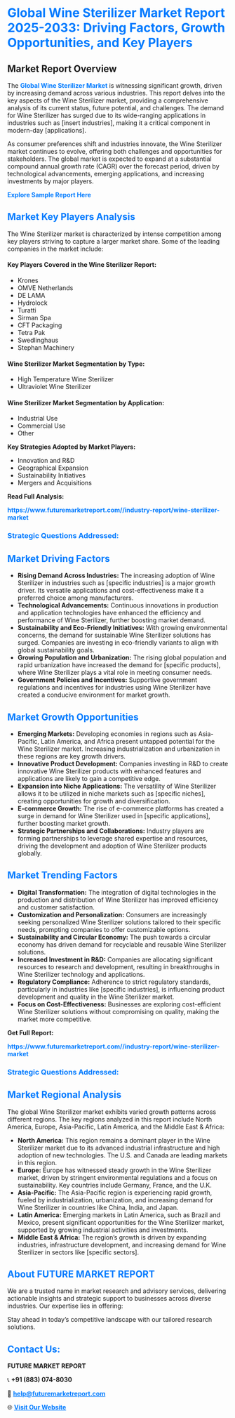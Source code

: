 <h1 style="color: #007BFF;">Global Wine Sterilizer Market Report 2025-2033: Driving Factors, Growth Opportunities, and Key Players</h1>

<section id="overview">
<h2>Market Report Overview</h2>
<p>The <a href="https://www.futuremarketreport.com//industry-report/wine-sterilizer-market" style="color: #007BFF; text-decoration: none;"><strong>Global Wine Sterilizer Market</strong></a> is witnessing significant growth, driven by increasing demand across various industries. This report delves into the key aspects of the Wine Sterilizer market, providing a comprehensive analysis of its current status, future potential, and challenges. The demand for Wine Sterilizer has surged due to its wide-ranging applications in industries such as [insert industries], making it a critical component in modern-day [applications].</p>
<p>As consumer preferences shift and industries innovate, the Wine Sterilizer market continues to evolve, offering both challenges and opportunities for stakeholders. The global market is expected to expand at a substantial compound annual growth rate (CAGR) over the forecast period, driven by technological advancements, emerging applications, and increasing investments by major players.</p>
</section>

<section id="overview">
<p><a href="https://www.futuremarketreport.com//request-sample/reportId=89286" style="color: #007BFF; text-decoration: none;"><strong>Explore Sample Report Here</strong></a></p>
</section>

<section id="key-players">
<h2 style="color: #007BFF;">Market Key Players Analysis</h2>
<p>The Wine Sterilizer market is characterized by intense competition among key players striving to capture a larger market share. Some of the leading companies in the market include:</p>
<h4>Key Players Covered in the Wine Sterilizer Report:</h4>
<ul><li>Krones</li><li>OMVE Netherlands</li><li>DE LAMA</li><li>Hydrolock</li><li>Turatti</li><li>Sirman Spa</li><li>CFT Packaging</li><li>Tetra Pak</li><li>Swedlinghaus</li><li>Stephan Machinery</li></ul>
<h4>Wine Sterilizer Market Segmentation by Type:</h4>
<ul><li>High Temperature Wine Sterilizer</li><li>Ultraviolet Wine Sterilizer</li></ul>

<h4>Wine Sterilizer Market Segmentation by Application:</h4>
<ul><li>Industrial Use</li><li>Commercial Use</li><li>Other</li></ul>
<p><strong>Key Strategies Adopted by Market Players:</strong></p>
<ul>
<li>Innovation and R&D</li>
<li>Geographical Expansion</li>
<li>Sustainability Initiatives</li>
<li>Mergers and Acquisitions</li>
</ul>
</section>

<section>
<p><strong>Read Full Analysis: </strong></p><a href="https://www.futuremarketreport.com//industry-report/wine-sterilizer-market" style="color: #007BFF; text-decoration: none;"><strong>https://www.futuremarketreport.com//industry-report/wine-sterilizer-market</strong></a>
<h3 style="color: #007BFF;">Strategic Questions Addressed:</h3>
</section>

<section id="driving-factors">
<h2 style="color: #007BFF;">Market Driving Factors</h2>
<ul>
<li><strong>Rising Demand Across Industries:</strong> The increasing adoption of Wine Sterilizer in industries such as [specific industries] is a major growth driver. Its versatile applications and cost-effectiveness make it a preferred choice among manufacturers.</li>
<li><strong>Technological Advancements:</strong> Continuous innovations in production and application technologies have enhanced the efficiency and performance of Wine Sterilizer, further boosting market demand.</li>
<li><strong>Sustainability and Eco-Friendly Initiatives:</strong> With growing environmental concerns, the demand for sustainable Wine Sterilizer solutions has surged. Companies are investing in eco-friendly variants to align with global sustainability goals.</li>
<li><strong>Growing Population and Urbanization:</strong> The rising global population and rapid urbanization have increased the demand for [specific products], where Wine Sterilizer plays a vital role in meeting consumer needs.</li>
<li><strong>Government Policies and Incentives:</strong> Supportive government regulations and incentives for industries using Wine Sterilizer have created a conducive environment for market growth.</li>
</ul>
</section>

<section id="growth-opportunities">
<h2 style="color: #007BFF;">Market Growth Opportunities</h2>
<ul>
<li><strong>Emerging Markets:</strong> Developing economies in regions such as Asia-Pacific, Latin America, and Africa present untapped potential for the Wine Sterilizer market. Increasing industrialization and urbanization in these regions are key growth drivers.</li>
<li><strong>Innovative Product Development:</strong> Companies investing in R&D to create innovative Wine Sterilizer products with enhanced features and applications are likely to gain a competitive edge.</li>
<li><strong>Expansion into Niche Applications:</strong> The versatility of Wine Sterilizer allows it to be utilized in niche markets such as [specific niches], creating opportunities for growth and diversification.</li>
<li><strong>E-commerce Growth:</strong> The rise of e-commerce platforms has created a surge in demand for Wine Sterilizer used in [specific applications], further boosting market growth.</li>
<li><strong>Strategic Partnerships and Collaborations:</strong> Industry players are forming partnerships to leverage shared expertise and resources, driving the development and adoption of Wine Sterilizer products globally.</li>
</ul>
</section>

<section id="trending-factors">
<h2 style="color: #007BFF;">Market Trending Factors</h2>
<ul>
<li><strong>Digital Transformation:</strong> The integration of digital technologies in the production and distribution of Wine Sterilizer has improved efficiency and customer satisfaction.</li>
<li><strong>Customization and Personalization:</strong> Consumers are increasingly seeking personalized Wine Sterilizer solutions tailored to their specific needs, prompting companies to offer customizable options.</li>
<li><strong>Sustainability and Circular Economy:</strong> The push towards a circular economy has driven demand for recyclable and reusable Wine Sterilizer solutions.</li>
<li><strong>Increased Investment in R&D:</strong> Companies are allocating significant resources to research and development, resulting in breakthroughs in Wine Sterilizer technology and applications.</li>
<li><strong>Regulatory Compliance:</strong> Adherence to strict regulatory standards, particularly in industries like [specific industries], is influencing product development and quality in the Wine Sterilizer market.</li>
<li><strong>Focus on Cost-Effectiveness:</strong> Businesses are exploring cost-efficient Wine Sterilizer solutions without compromising on quality, making the market more competitive.</li>
</ul>
</section>

<section>
<p><strong>Get Full Report: </strong></p><a href="https://www.futuremarketreport.com//industry-report/wine-sterilizer-market" style="color: #007BFF; text-decoration: none;"><strong>https://www.futuremarketreport.com//industry-report/wine-sterilizer-market</strong></a>
<h3 style="color: #007BFF;">Strategic Questions Addressed:</h3>
</section>


<section id="regional-analysis">
<h2 style="color: #007BFF;">Market Regional Analysis</h2>
<p>The global Wine Sterilizer market exhibits varied growth patterns across different regions. The key regions analyzed in this report include North America, Europe, Asia-Pacific, Latin America, and the Middle East & Africa:</p>
<ul>
<li><strong>North America:</strong> This region remains a dominant player in the Wine Sterilizer market due to its advanced industrial infrastructure and high adoption of new technologies. The U.S. and Canada are leading markets in this region.</li>
<li><strong>Europe:</strong> Europe has witnessed steady growth in the Wine Sterilizer market, driven by stringent environmental regulations and a focus on sustainability. Key countries include Germany, France, and the U.K.</li>
<li><strong>Asia-Pacific:</strong> The Asia-Pacific region is experiencing rapid growth, fueled by industrialization, urbanization, and increasing demand for Wine Sterilizer in countries like China, India, and Japan.</li>
<li><strong>Latin America:</strong> Emerging markets in Latin America, such as Brazil and Mexico, present significant opportunities for the Wine Sterilizer market, supported by growing industrial activities and investments.</li>
<li><strong>Middle East & Africa:</strong> The region’s growth is driven by expanding industries, infrastructure development, and increasing demand for Wine Sterilizer in sectors like [specific sectors].</li>
</ul>
</section>

<footer>
<h2 style="color: #007BFF;">About FUTURE MARKET REPORT</h2>
<p>We are a trusted name in market research and advisory services, delivering actionable insights and strategic support to businesses across diverse industries. Our expertise lies in offering:</p>

<p>Stay ahead in today’s competitive landscape with our tailored research solutions.</p>

<h2 style="color: #007BFF;">Contact Us:</h2>
<p><strong>FUTURE MARKET REPORT</strong></p>
<p>📞 <strong>+91 (883) 074-8030</strong></p>
<p>📧 <strong><a href="mailto:help@futuremarketreport.com" style="color: #007BFF;">help@futuremarketreport.com</a></strong></p>
<p>🌐 <strong><a href="https://www.futuremarketreport.com/" style="color: #007BFF;">Visit Our Website</a></strong></p>
</footer>